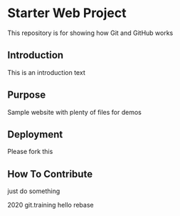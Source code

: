 # Starter Web Project

This repository is for showing how Git and GitHub works

## Introduction

This is an introduction text

## Purpose

Sample website with plenty of files for demos

## Deployment
Please fork this
## How To Contribute
just do something

2020 git.training hello rebase